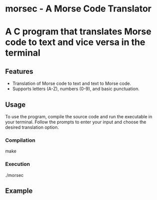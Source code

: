 # morsec - A Morse Code Translator

# A C program that translates Morse code to text and vice versa in the terminal

## Features

- Translation of Morse code to text and text to Morse code.
- Supports letters (A-Z), numbers (0-9), and basic punctuation.

## Usage

To use the program, compile the source code and run the executable in your terminal. Follow the prompts to enter your input and choose the desired translation option.

### Compilation

make

### Execution

./morsec

## Example
